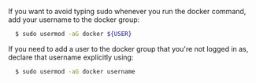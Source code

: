 If you want to avoid typing sudo whenever you run the docker command, add your username to the docker group:
```sh
  $ sudo usermod -aG docker ${USER}
```
If you need to add a user to the docker group that you're not logged in as, declare that username explicitly using:
```sh
  $ sudo usermod -aG docker username
```

